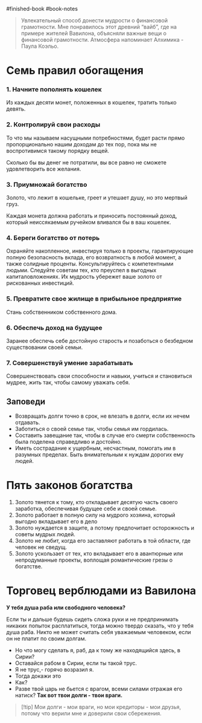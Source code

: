 #finished-book #book-notes 

> Увлекательный способ донести мудрости о финансовой грамотности. Мне понравилось этот древний “вайб”, где на примере жителей Вавилона, объясняли важные вещи о финансовой грамотности. Атмосфера напоминает Алхимика - Паула Коэльо.

# Семь правил обогащения

### 1. Начните пополнять кошелек

Из каждых десяти монет, положенных в кошелек, тратить только девять.

### 2. Контролируй свои расходы

То что мы называем насущными потребностями, будет расти прямо пропорционально нашим доходам до тех пор, пока мы не воспротивимся такому порядку вещей.

Сколько бы вы денег не потратили, вы все равно не сможете удовлетворить все желания.

### 3. Приумножай богатство

Золото, что лежит в кошельке, греет и утешает душу, но это мертвый груз.

Каждая монета должна работать и приносить постоянный доход, который неиссякаемым ручейком вливался бы в ваш кошелек.

### 4. Береги богатство от потерь

Охраняйте накопленное, инвестируя только в проекты, гарантирующие полную безопасность вклада, его возвратность в любой момент, а также солидные проценты. Консультируйтесь с компетентными людьми. Следуйте советам тех, кто преуспел в выгодных капиталовложениях. Их мудрость убережет ваше золото от рискованных инвестиций.

### 5. Превратите свое жилище в прибыльное предприятие

Стань собственником собственного дома.

### 6. Обеспечь доход на будущее

Заранее обеспечь себе достойную старость и позаботься о безбедном существовании своей семьи.

### 7. Совершенствуй умение зарабатывать

Совершенствовать свои способности и навыки, учиться и становиться мудрее, жить так, чтобы самому уважать себя.

## Заповеди

-   Возвращать долги точно в срок, не влезать в долги, если их нечем отдавать.
-   Заботиться о своей семье так, чтобы семья им гордилась.
-   Составить завещание так, чтобы в случае его смерти собственность была поделена справедливо и достойно.
-   Иметь сострадание к ущербным, несчастным, помогать им в разумных пределах. Быть внимательным к нуждам дорогих ему людей.

# Пять законов богатства

1.  Золото тянется к тому, кто откладывает десятую часть своего заработка, обеспечивая будущее себе и своей семье.
2.  Золото работает в полную силу на мудрого хозяина, который выгодно вкладывает его в дело
3.  Золото нуждается в защите, а потому предпочитает осторожность и советы мудрых людей.
4.  Золото не любит, когда его заставляют работать в той области, где человек не сведущ.
5.  Золото ускользает от тех, кто вкладывает его в авантюрные или непродуманные проекты, воплощая романтические грезы о богатстве.

# Торговец верблюдами из Вавилона

**У тебя душа раба или свободного человека?**

Если ты и дальше будешь сидеть сложа руки и не предпринимать никаких попыток расплатиться, тогда можно твердо сказать, что у тебя душа раба. Никто не может считать себя уважаемым человеком, если он не платит по своим долгам.

-   Но что могу сделать я, раб, да к тому же находящийся здесь, в Сирии?
-   Оставайся рабом в Сирии, если ты такой трус.
-   Я не трус,- горячо возразил я.
-   Тогда докажи это
-   Как?
-   Разве твой царь не бьется с врагом, всеми силами отражая его натиск? **Так вот твои долги - твои враги.**

>[!tip] Мои долги - мои враги, но мои кредиторы - мои друзья, потому что верили мне и доверили свои сбережения.
